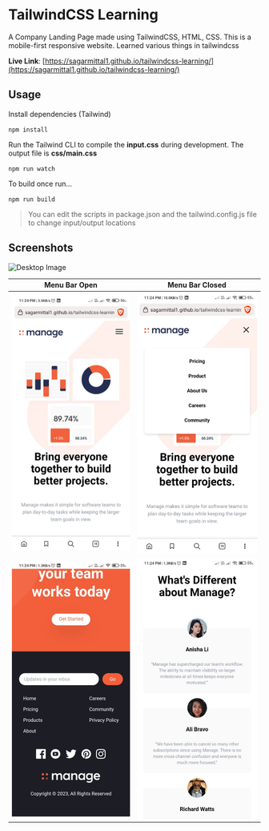 # TailwindCSS Learning

A Company Landing Page made using TailwindCSS, HTML, CSS. This is a mobile-first responsive website. Learned various things in tailwindcss

**Live Link**: [https://sagarmittal1.github.io/tailwindcss-learning/](https://sagarmittal1.github.io/tailwindcss-learning/)

## Usage

Install dependencies (Tailwind)

```
npm install
```

Run the Tailwind CLI to compile the **input.css** during development. The output file is **css/main.css**

```
npm run watch
```

To build once run...

```
npm run build
```

> You can edit the scripts in package.json and the tailwind.config.js file to change input/output locations

## Screenshots

![Desktop Image](https://user-images.githubusercontent.com/54253848/231840227-318a2c64-f45a-4976-bb20-950c5cf4a556.png)

|          Menu Bar Open           |         Menu Bar Closed          |
| :------------------------------: | :------------------------------: |
| ![Mobile 1](./img/mobile-1.jpeg) | ![Mobile 2](./img/mobile-2.jpeg) |
| ![Mobile 3](./img/mobile-3.jpeg) | ![Mobile 4](./img/mobile-4.jpeg) |
